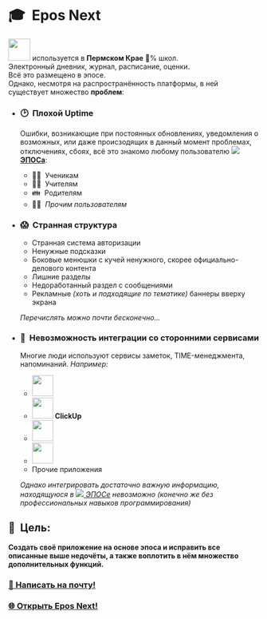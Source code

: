 # 🎓 &nbsp;**Epos Next**

<a href="https://epos.permkrai.ru/"><img src="https://sun9-10.userapi.com/impg/vs_bCuJrYk-uHoB92CA0Gs1RzSyemxPZO8DmGQ/rFUaccDOc-c.jpg?size=162x70&quality=96&sign=0553a1bfe855ac3af82fb9c1562e13ad&type=album" height="44"/></a> используется в **Пермском Крае** 💯% школ.<br/>
Электронный дневник, журнал, расписание, оценки.<br/>
Всё это размещено в эпосе.<br/>
Однако, несмотря на распространённость платформы, в ней существует множество **проблем**:

- ### 🕑 &nbsp;Плохой Uptime
  
  Ошибки, возникающие при постоянных обновлениях, уведомления о возможных, или даже происзодящих в данный момент проблемах, отключениях, сбоях, всё это знакомо любому пользователю <a href="https://epos.permkrai.ru/"><img src="https://epos.permkrai.ru/wp-content/themes/epos_portal/favicon.ico"> **ЭПОСа**</a>:

    - 👨‍🎓 &nbsp;Ученикам
    - 👨‍🏫 &nbsp;Учителям
    - 👪 &nbsp;Родителям
    - 🧑‍💼 &nbsp;*Прочим пользователям*

- ### 😱 &nbsp;Странная структура
  
  - Странная система авторизации
  - Ненужные подсказки
  - Боковые менюшки с кучей ненужного, скорее официально-делового контента
  - Лишние разделы
  - Недоработанный раздел с сообщениями
  - Рекламные *(хоть и подходящие по тематике)* баннеры вверху экрана
  
  *Перечислять можно почти бесконечно...*

- ### 🤝 &nbsp;Невозможность интеграции со сторонними сервисами

  Многие люди используют сервисы заметок, TIME-менеджмента, напоминаний. *Например:*
  
    - <img src="https://img.shields.io/badge/Notion-000000?style=for-the-badge&logo=notion&logoColor=white" height="42px"/>
    - <img src="https://app-cdn.clickup.com/assets/images/brand/clickup-symbol_color.svg" height="42px"/> **ClickUp**
    - <img src="https://play-lh.googleusercontent.com/DhvIpWbDmOr17k_rQknRCnURYLYCFtiOwtK76xCQCjLhclhaM8VycJGZ0JTUTvxJnhyE" height="42px"/>
    - <img src="https://hsto.org/getpro/habr/post_images/d7a/15d/b24/d7a15db24dcf2b2150b816e219a2844f.png" height="42px"/>
    - Прочие приложения
    
  *Однако интегрировать достаточно важную информацию, находящуюся в <a href="https://epos.permkrai.ru/"><img src="https://epos.permkrai.ru/wp-content/themes/epos_portal/favicon.ico"> ЭПОСе</a> невозможно (конечно же без профессиональных навыков программирования)*

## 🎯 &nbsp;Цель:

**Создать своё приложение на основе эпоса и исправить все описанные выше недочёты, а также воплотить в нём множество дополнительных функций.**

### <a href="">📧&nbsp;Написать на почту!</a>
### <a href="https://epos.zotov.dev/">🌐&nbsp;Открыть Epos Next!</a>
